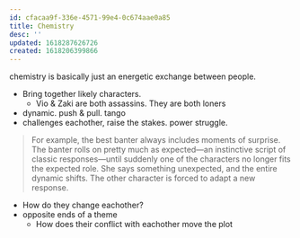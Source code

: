 ```yaml
---
id: cfacaa9f-336e-4571-99e4-0c674aae0a85
title: Chemistry
desc: ''
updated: 1618287626726
created: 1618206399866
---
```


chemistry is basically just an energetic exchange between people.

- Bring together likely characters.
  - Vio & Zaki are both assassins. They are both loners
- dynamic. push & pull. tango
- challenges eachother, raise the stakes. power struggle.
> For example, the best banter always includes moments of surprise. The banter rolls on pretty much as expected—an instinctive script of classic responses—until suddenly one of the characters no longer fits the expected role. She says something unexpected, and the entire dynamic shifts. The other character is forced to adapt a new response.
- How do they change eachother?
- opposite ends of a theme
  -  How does their conflict with eachother move the plot